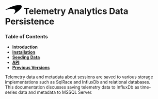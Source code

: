 # ![logo](/docs/branding.png) Telemetry Analytics Data Persistence

### Table of Contents
- **Introduction**<br>
- [**Installation**](/docs/Installation.md)<br>
- [**Seeding Data**](/docs/SeedData.md)<br>
- [**API**](/docs/API.md)<br>
- [**Previous Versions**](/docs/PreviousVersions.md)<br>

Telemetry data and metadata about sessions are saved to various storage implementations such as SqlRace and InfluxDb and relational databases. This documentation discusses saving telemetry data to InfluxDb as time-series data and metadata to MSSQL Server.